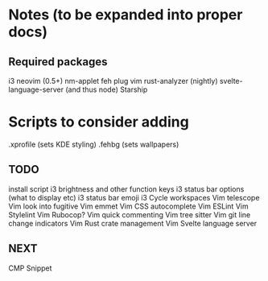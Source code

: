 # Notes (to be expanded into proper docs)

## Required packages
i3
neovim (0.5+)
nm-applet
feh
plug vim
rust-analyzer (nightly)
svelte-language-server (and thus node)
Starship

# Scripts to consider adding
.xprofile (sets KDE styling)
.fehbg (sets wallpapers)

## TODO
install script
i3 brightness and other function keys
i3 status bar options (what to display etc)
i3 status bar emoji
i3 Cycle workspaces
Vim telescope
Vim look into fugitive
Vim emmet
Vim CSS autocomplete
Vim ESLint
Vim Stylelint
Vim Rubocop?
Vim quick commenting
Vim tree sitter
Vim git line change indicators
Vim Rust crate management
Vim Svelte language server

## NEXT
CMP Snippet
